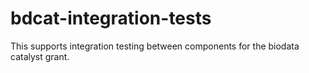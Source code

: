 # bdcat-integration-tests

This supports integration testing between components for the biodata catalyst grant.
